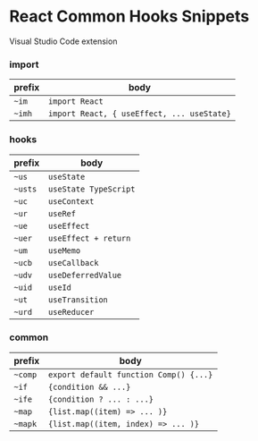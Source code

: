 # React Common Hooks Snippets

Visual Studio Code extension

### import

| prefix | body                                       |
| ------ | ------------------------------------------ |
| `~im`  | `import React`                             |
| `~imh` | `import React, { useEffect, ... useState}` |

### hooks

| prefix  | body                  |
| ------- | --------------------- |
| `~us`   | `useState`            |
| `~usts` | `useState TypeScript` |
| `~uc`   | `useContext`          |
| `~ur`   | `useRef`              |
| `~ue`   | `useEffect`           |
| `~uer`  | `useEffect + return`  |
| `~um`   | `useMemo`             |
| `~ucb`  | `useCallback`         |
| `~udv`  | `useDeferredValue`    |
| `~uid`  | `useId`               |
| `~ut`   | `useTransition`       |
| `~urd`  | `useReducer`          |

### common

| prefix  | body                                   |
| ------- | -------------------------------------- |
| `~comp` | `export default function Comp() {...}` |
| `~if`   | `{condition && ...}`                   |
| `~ife`  | `{condition ? ... : ...}`              |
| `~map`  | `{list.map((item) => ... )}`           |
| `~mapk` | `{list.map((item, index) => ... )}`    |
